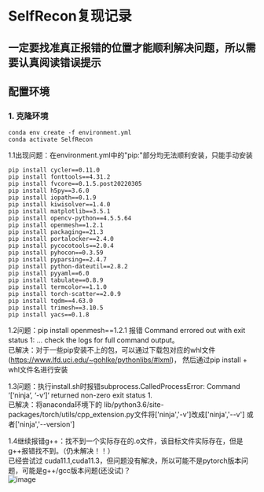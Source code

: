 # SelfRecon复现记录
## 一定要找准真正报错的位置才能顺利解决问题，所以需要认真阅读错误提示
## 配置环境
### **1. 克隆环境**
```
conda env create -f environment.yml
conda activate SelfRecon
```
1.1出现问题：在environment.yml中的"pip:"部分均无法顺利安装，只能手动安装
```
pip install cycler==0.11.0
pip install fonttools==4.31.2
pip install fvcore==0.1.5.post20220305
pip install h5py==3.6.0
pip install iopath==0.1.9
pip install kiwisolver==1.4.0
pip install matplotlib==3.5.1
pip install opencv-python==4.5.5.64
pip install openmesh==1.2.1
pip install packaging==21.3
pip install portalocker==2.4.0
pip install pycocotools==2.0.4
pip install pyhocon==0.3.59
pip install pyparsing==2.4.7
pip install python-dateutil==2.8.2    
pip install pyyaml==6.0
pip install tabulate==0.8.9
pip install termcolor==1.1.0
pip install torch-scatter==2.0.9
pip install tqdm==4.63.0
pip install trimesh==3.10.5
pip install yacs==0.1.8
```
1.2问题：pip install openmesh==1.2.1 报错 Command errored out with exit status 1: ... check the logs for full command output。  
已解决：对于一些pip安装不上的包，可以通过下载包对应的whl文件(https://www.lfd.uci.edu/~gohlke/pythonlibs/#lxml)， 然后通过pip install + whl文件名进行安装


1.3问题：执行install.sh时报错subprocess.CalledProcessError: Command ‘[‘ninja‘, ‘-v‘]‘ returned non-zero exit status 1.  
已解决：将anaconda环境下的  lib/python3.6/site-packages/torch/utils/cpp_extension.py文件将['ninja','-v']改成['ninja','--v'] 或者['ninja','--version']

1.4继续报错g++：找不到一个实际存在的.o文件，该目标文件实际存在，但是g++报错找不到。（仍未解决！！）  
已经尝试过 cuda11.1,cuda11.3，但问题没有解决，所以可能不是pytorch版本问题，可能是g++/gcc版本问题(还没试)？  
![image](https://user-images.githubusercontent.com/84011398/197696347-169cf6b0-9205-48e6-ad96-51d9525090f6.png)
